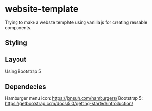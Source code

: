 # website-template

Trying to make a website template using vanilla js for creating reusable components.

## Styling

## Layout

Using Bootstrap 5

## Dependecies

Hamburger menu icon: https://jonsuh.com/hamburgers/
Bootstrap 5: https://getbootstrap.com/docs/5.0/getting-started/introduction/
